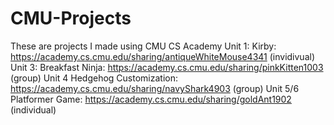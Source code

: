 # CMU-Projects
These are projects I made using CMU CS Academy
Unit 1: Kirby: https://academy.cs.cmu.edu/sharing/antiqueWhiteMouse4341 (invidivual)
Unit 3: Breakfast Ninja: https://academy.cs.cmu.edu/sharing/pinkKitten1003 (group)
Unit 4 Hedgehog Customization: https://academy.cs.cmu.edu/sharing/navyShark4903 (group)
Unit 5/6 Platformer Game: https://academy.cs.cmu.edu/sharing/goldAnt1902 (individual)
